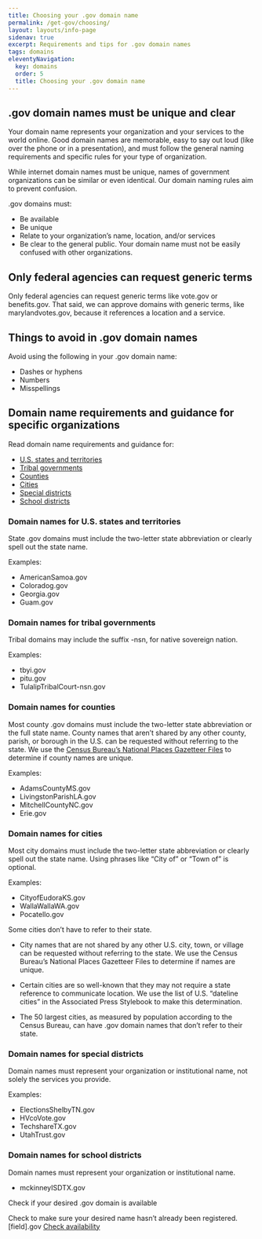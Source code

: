 ```yaml
---
title: Choosing your .gov domain name
permalink: /get-gov/choosing/
layout: layouts/info-page
sidenav: true
excerpt: Requirements and tips for .gov domain names
tags: domains
eleventyNavigation:
  key: domains
  order: 5
  title: Choosing your .gov domain name
---
```




## .gov domain names must be unique and clear
Your domain name represents your organization and your services to the world online. Good domain names are memorable, easy to say out loud (like over the phone or in a presentation), and must follow the general naming requirements and specific rules for your type of organization.

While internet domain names must be unique, names of government organizations can be similar or even identical. Our domain naming rules aim to prevent confusion.

.gov domains must:
- Be available
- Be unique
- Relate to your organization’s name, location, and/or services
- Be clear to the general public. Your domain name must not be easily confused with other organizations.


## Only federal agencies can request generic terms
Only federal agencies can request generic terms like vote&#46;gov or benefits&#46;gov.
That said, we can approve domains with generic terms, like marylandvotes&#46;gov, because it references a location and a service.


## Things to avoid in .gov domain names
Avoid using the following in your .gov domain name:
- Dashes or hyphens
- Numbers
- Misspellings


## Domain name requirements and guidance for specific organizations
Read domain name requirements and guidance for:
- [U.S. states and territories](#domain-names-for-u.s.-states-and-territories)
- [Tribal governments](#domain-names-for-tribal-governments)
- [Counties](#domain-names-for-counties)
- [Cities](#domain-names-for-cities)
- [Special districts](#domain-names-for-special-districts)
- [School districts](#domain-names-for-school-districts)

### Domain names for U.S. states and territories
State .gov domains must include the two-letter state abbreviation or clearly spell out the state name.

Examples:
- AmericanSamoa&#46;gov
- Coloradog&#46;gov
- Georgia&#46;gov
- Guam&#46;gov

### Domain names for tribal governments
Tribal domains may include the suffix -nsn, for native sovereign nation.

Examples:
- tbyi&#46;gov
- pitu&#46;gov
- TulalipTribalCourt-nsn&#46;gov

### Domain names for counties
Most county .gov domains must include the two-letter state abbreviation or the full state name. County names that aren’t shared by any other county, parish, or borough in the U.S. can be requested without referring to the state. We use the [Census Bureau’s National Places Gazetteer Files](https://www.census.gov/geographies/reference-files/time-series/geo/gazetteer-files.html) to determine if county names are unique.

Examples:
- AdamsCountyMS&#46;gov
- LivingstonParishLA&#46;gov
- MitchellCountyNC&#46;gov
- Erie&#46;gov

### Domain names for cities
Most city domains must include the two-letter state abbreviation or clearly spell out the state name. Using phrases like “City of” or “Town of” is optional.

Examples:
- CityofEudoraKS&#46;gov
- WallaWallaWA&#46;gov
- Pocatello&#46;gov

Some cities don’t have to refer to their state.

- City names that are not shared by any other U.S. city, town, or village can be requested without referring to the state. We use the Census Bureau’s National Places Gazetteer Files to determine if names are unique.

- Certain cities are so well-known that they may not require a state reference to communicate location. We use the list of U.S. “dateline cities” in the Associated Press Stylebook to make this determination.

- The 50 largest cities, as measured by population according to the Census Bureau, can have .gov domain names that don’t refer to their state.

### Domain names for special districts
Domain names must represent your organization or institutional name, not solely the services you provide.

Examples:
- ElectionsShelbyTN&#46;gov
- HVcoVote&#46;gov
- TechshareTX&#46;gov
- UtahTrust&#46;gov

### Domain names for school districts
Domain names must represent your organization or institutional name.
- mckinneyISDTX&#46;gov

Check if your desired .gov domain is available

Check to make sure your desired name hasn’t already been registered.
[field].gov [Check availability](#)

